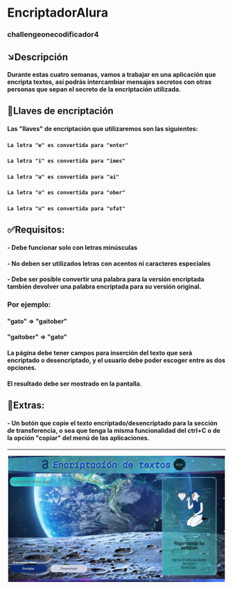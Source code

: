 
# EncriptadorAlura
### challengeonecodificador4

## ↘Descripción

#### Durante estas cuatro semanas, vamos a trabajar en una aplicación que encripta textos, así podrás intercambiar mensajes secretos con otras personas que sepan el secreto de la encriptación utilizada.

## 🔐Llaves de encriptación

#### Las "llaves" de encriptación que utilizaremos son las siguientes:

#### `La letra "e" es convertida para "enter"`
#### `La letra "i" es convertida para "imes"`
#### `La letra "a" es convertida para "ai"`
#### `La letra "o" es convertida para "ober"`
#### `La letra "u" es convertida para "ufat"`

## ✅Requisitos:
#### - Debe funcionar solo con letras minúsculas
#### - No deben ser utilizados letras con acentos ni caracteres especiales
#### - Debe ser posible convertir una palabra para la versión encriptada también devolver una palabra encriptada para su versión original.

### Por ejemplo:
#### "gato" => "gaitober"
#### "gaitober" => "gato"

#### La página debe tener campos para inserción del texto que será encriptado o desencriptado, y el usuario debe poder escoger entre as dos opciones.
#### El resultado debe ser mostrado en la pantalla.

## 👀Extras:
#### - Un botón que copie el texto encriptado/desencriptado para la sección de transferencia, o sea que tenga la misma funcionalidad del ctrl+C o de la opción "copiar" del menú de las aplicaciones.
---
<p align="center" >
     <img width="500" heigth="200" src="img/pantalla.png">
</p>